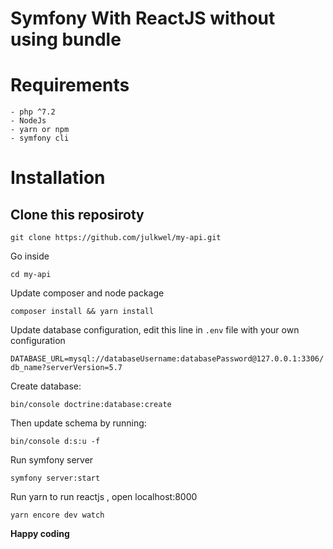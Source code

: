 # Symfony With ReactJS without using bundle

# Requirements 
```
- php ^7.2
- NodeJs
- yarn or npm
- symfony cli
```
# Installation

## Clone this reposiroty

`git clone https://github.com/julkwel/my-api.git`

Go inside 

`cd my-api`

Update composer and node package

`composer install && yarn install`

Update database configuration, edit this line in `.env` file with your own configuration

`DATABASE_URL=mysql://databaseUsername:databasePassword@127.0.0.1:3306/db_name?serverVersion=5.7`

Create database:

`bin/console doctrine:database:create`

Then update schema by running:

`bin/console d:s:u -f`

Run symfony server

`symfony server:start`

Run yarn to run reactjs , open localhost:8000

`yarn encore dev watch`

**Happy coding**
